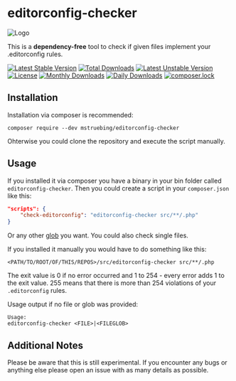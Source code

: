 # editorconfig-checker

![Logo](https://raw.githubusercontent.com/mstruebing/editorconfig-checker/master/Docs/logo.png "Logo")

This is a __dependency-free__ tool to check if given files implement your .editorconfig rules.

[![Latest Stable Version](https://poser.pugx.org/mstruebing/editorconfig-checker/v/stable)](https://packagist.org/packages/mstruebing/editorconfig-checker)
[![Total Downloads](https://poser.pugx.org/mstruebing/editorconfig-checker/downloads)](https://packagist.org/packages/mstruebing/editorconfig-checker)
[![Latest Unstable Version](https://poser.pugx.org/mstruebing/editorconfig-checker/v/unstable)](https://packagist.org/packages/mstruebing/editorconfig-checker)
[![License](https://poser.pugx.org/mstruebing/editorconfig-checker/license)](https://packagist.org/packages/mstruebing/editorconfig-checker)
[![Monthly Downloads](https://poser.pugx.org/mstruebing/editorconfig-checker/d/monthly)](https://packagist.org/packages/mstruebing/editorconfig-checker)
[![Daily Downloads](https://poser.pugx.org/mstruebing/editorconfig-checker/d/daily)](https://packagist.org/packages/mstruebing/editorconfig-checker)
[![composer.lock](https://poser.pugx.org/mstruebing/editorconfig-checker/composerlock)](https://packagist.org/packages/mstruebing/editorconfig-checker)

## Installation

Installation via composer is recommended:

```
composer require --dev mstruebing/editorconfig-checker
```

Ohterwise you could clone the repository and execute the script manually.

## Usage

If you installed it via composer you have a binary in your bin folder called `editorconfig-checker`.
Then you could create a script in your `composer.json` like this:

```json
"scripts": {
    "check-editorconfig": "editorconfig-checker src/**/.php"
}
```

Or any other [glob](http://php.net/manual/en/function.glob.php) you want. You could also check single files.

If you installed it manually you would have to do something like this:

```
<PATH/TO/ROOT/OF/THIS/REPOS>/src/editorconfig-checker src/**/.php
```

The exit value is 0 if no error occurred and 1 to 254 - every error adds 1 to the exit value.
255 means that there is more than 254 violations of your `.editorconfig` rules.

Usage output if no file or glob was provided:
```
Usage:
editorconfig-checker <FILE>|<FILEGLOB>
```

## Additional Notes

Please be aware that this is still experimental.
If you encounter any bugs or anything else please open an issue with as many details as possible.
